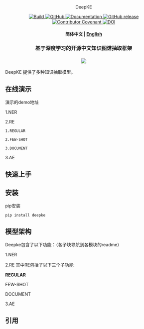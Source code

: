<p align="center">
   <br>DeepKE</br>
<p>
<p align="center">
    <a href="https://circleci.com/gh/huggingface/transformers">
        <img alt="Build" src="https://img.shields.io/circleci/build/github/huggingface/transformers/master">
    </a>
    <a href="https://github.com/huggingface/transformers/blob/master/LICENSE">
        <img alt="GitHub" src="https://img.shields.io/github/license/huggingface/transformers.svg?color=blue">
    </a>
    <a href="https://huggingface.co/transformers/index.html">
        <img alt="Documentation" src="https://img.shields.io/website/http/huggingface.co/transformers/index.html.svg?down_color=red&down_message=offline&up_message=online">
    </a>
    <a href="https://github.com/huggingface/transformers/releases">
        <img alt="GitHub release" src="https://img.shields.io/github/release/huggingface/transformers.svg">
    </a>
    <a href="https://github.com/huggingface/transformers/blob/master/CODE_OF_CONDUCT.md">
        <img alt="Contributor Covenant" src="https://img.shields.io/badge/Contributor%20Covenant-v2.0%20adopted-ff69b4.svg">
    </a>
    <a href="https://zenodo.org/badge/latestdoi/155220641"><img src="https://zenodo.org/badge/155220641.svg" alt="DOI"></a>
</p>

<h4 align="center">
    <p>
        <b>简体中文</b> |
        <a href="https://github.com/zjunlp/DeepKE/blob/test_new_deepke/README_ENGLISH.md">English</a> 
    <p>
</h4>

<h3 align="center">
    <p>基于深度学习的开源中文知识图谱抽取框架</p>
</h3>

<h3 align="center">
    <a href="https://hf.co/course"><img src="https://raw.githubusercontent.com/huggingface/transformers/master/docs/source/imgs/course_banner.png"></a>
</h3>

DeepKE 提供了多种知识抽取模型。

## 在线演示
演示的demo地址

1.NER

2.RE 

    1.REGULAR

    2.FEW-SHOT

    3.DOCUMENT

3.AE


## 快速上手

## 安装
pip安装
```
pip install deepke
```

## 模型架构
Deepke包含了以下功能：（各子块导航到各模块的readme）

1.NER

2.RE 其中RE包括了以下三个子功能

**[REGULAR](https://github.com/tlk1997/deepke/blob/master/example/re/regular/re_regular.md)**

FEW-SHOT

DOCUMENT

3.AE

## 引用
